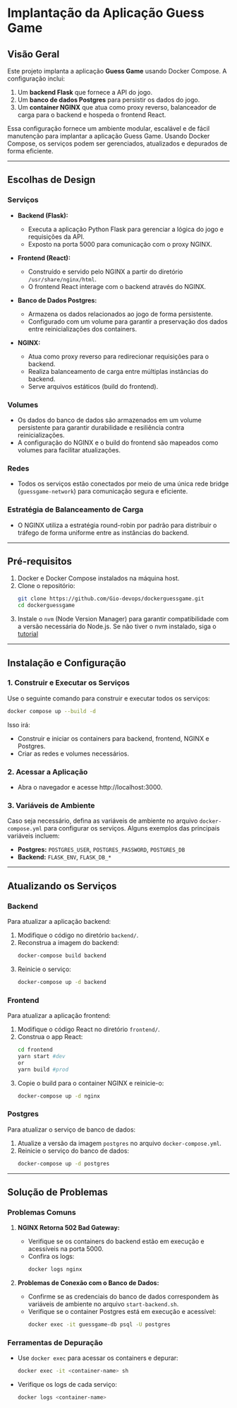 # Implantação da Aplicação Guess Game

## Visão Geral

Este projeto implanta a aplicação **Guess Game** usando Docker Compose. A configuração inclui:

1. Um **backend Flask** que fornece a API do jogo.
2. Um **banco de dados Postgres** para persistir os dados do jogo.
3. Um **container NGINX** que atua como proxy reverso, balanceador de carga para o backend e hospeda o frontend React.

Essa configuração fornece um ambiente modular, escalável e de fácil manutenção para implantar a aplicação Guess Game. Usando Docker Compose, os serviços podem ser gerenciados, atualizados e depurados de forma eficiente.

---

## Escolhas de Design

### **Serviços**

- **Backend (Flask):**

  - Executa a aplicação Python Flask para gerenciar a lógica do jogo e requisições da API.
  - Exposto na porta 5000 para comunicação com o proxy NGINX.

- **Frontend (React):**

  - Construído e servido pelo NGINX a partir do diretório `/usr/share/nginx/html`.
  - O frontend React interage com o backend através do NGINX.

- **Banco de Dados Postgres:**

  - Armazena os dados relacionados ao jogo de forma persistente.
  - Configurado com um volume para garantir a preservação dos dados entre reinicializações dos containers.

- **NGINX:**

  - Atua como proxy reverso para redirecionar requisições para o backend.
  - Realiza balanceamento de carga entre múltiplas instâncias do backend.
  - Serve arquivos estáticos (build do frontend).

### **Volumes**

- Os dados do banco de dados são armazenados em um volume persistente para garantir durabilidade e resiliência contra reinicializações.
- A configuração do NGINX e o build do frontend são mapeados como volumes para facilitar atualizações.

### **Redes**

- Todos os serviços estão conectados por meio de uma única rede bridge (`guessgame-network`) para comunicação segura e eficiente.

### **Estratégia de Balanceamento de Carga**

- O NGINX utiliza a estratégia round-robin por padrão para distribuir o tráfego de forma uniforme entre as instâncias do backend.

---

## Pré-requisitos

1. Docker e Docker Compose instalados na máquina host.
2. Clone o repositório:
   ```bash
   git clone https://github.com/Gio-devops/dockerguessgame.git
   cd dockerguessgame
   ```
3. Instale o `nvm` (Node Version Manager) para garantir compatibilidade com a versão necessária do Node.js. Se não tiver o nvm instalado, siga o [tutorial](https://github.com/nvm-sh/nvm?tab=readme-ov-file#installing-and-updating)

---

## Instalação e Configuração

### 1. Construir e Executar os Serviços

Use o seguinte comando para construir e executar todos os serviços:

```bash
docker compose up --build -d
```

Isso irá:

- Construir e iniciar os containers para backend, frontend, NGINX e Postgres.
- Criar as redes e volumes necessários.

### 2. Acessar a Aplicação

- Abra o navegador e acesse http://localhost:3000.

### 3. Variáveis de Ambiente

Caso seja necessário, defina as variáveis de ambiente no arquivo `docker-compose.yml` para configurar os serviços. Alguns exemplos das principais variáveis incluem:

- **Postgres:** `POSTGRES_USER`, `POSTGRES_PASSWORD`, `POSTGRES_DB`
- **Backend:** `FLASK_ENV`, `FLASK_DB_*`

---

## Atualizando os Serviços

### Backend

Para atualizar a aplicação backend:

1. Modifique o código no diretório `backend/`.
2. Reconstrua a imagem do backend:
   ```bash
   docker-compose build backend
   ```
3. Reinicie o serviço:
   ```bash
   docker-compose up -d backend
   ```

### Frontend

Para atualizar a aplicação frontend:

1. Modifique o código React no diretório `frontend/`.
2. Construa o app React:
   ```bash
   cd frontend
   yarn start #dev
   or
   yarn build #prod
   ```
3. Copie o build para o container NGINX e reinicie-o:
   ```bash
   docker-compose up -d nginx
   ```

### Postgres

Para atualizar o serviço de banco de dados:

1. Atualize a versão da imagem `postgres` no arquivo `docker-compose.yml`.
2. Reinicie o serviço do banco de dados:
   ```bash
   docker-compose up -d postgres
   ```

---

## Solução de Problemas

### Problemas Comuns

1. **NGINX Retorna 502 Bad Gateway:**

   - Verifique se os containers do backend estão em execução e acessíveis na porta 5000.
   - Confira os logs:
     ```bash
     docker logs nginx
     ```

2. **Problemas de Conexão com o Banco de Dados:**

   - Confirme se as credenciais do banco de dados correspondem às variáveis de ambiente no arquivo `start-backend.sh`.
   - Verifique se o container Postgres está em execução e acessível:
     ```bash
     docker exec -it guessgame-db psql -U postgres
     ```

### Ferramentas de Depuração

- Use `docker exec` para acessar os containers e depurar:
  ```bash
  docker exec -it <container-name> sh
  ```
- Verifique os logs de cada serviço:
  ```bash
  docker logs <container-name>
  ```
